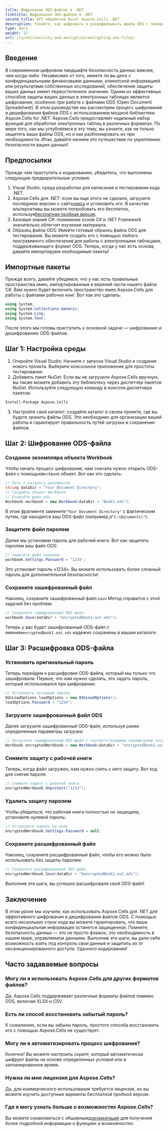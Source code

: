 ```yaml
---
title: Шифрование ODS-файлов в .NET
linktitle: Шифрование ODS-файлов в .NET
second_title: API обработки Excel Aspose.Cells .NET
description: Узнайте, как шифровать и расшифровывать файлы ODS с помощью Aspose.Cells для .NET. Пошаговое руководство по защите ваших данных.
type: docs
weight: 12
url: /ru/net/security-and-encryption/encrypting-ods-files/
---
```

## Введение
В современном цифровом ландшафте безопасность данных важнее, чем когда-либо. Независимо от того, имеете ли вы дело с конфиденциальными финансовыми данными, клиентской информацией или результатами собственных исследований, обеспечение защиты ваших данных имеет первостепенное значение. Одним из эффективных способов защиты ваших данных в электронных таблицах является шифрование, особенно при работе с файлами ODS (Open Document Spreadsheet). В этом руководстве мы рассмотрим процесс шифрования и дешифрования файлов ODS с использованием мощной библиотеки Aspose.Cells for .NET.
Aspose.Cells предоставляет надежный набор функций для обработки электронных таблиц в различных форматах. По мере того, как мы углубляемся в эту тему, вы узнаете, как не только защитить ваши файлы ODS, но и как разблокировать их при необходимости. Итак, давайте начнем это путешествие по укреплению безопасности ваших данных!
## Предпосылки
Прежде чем приступить к кодированию, убедитесь, что выполнены следующие предварительные условия:
1. Visual Studio: среда разработки для написания и тестирования кода .NET.
2. Aspose.Cells для .NET: если вы еще этого не сделали, загрузите последнюю версию с сайта[здесь](https://releases.aspose.com/cells/net/) и установить его. В качестве альтернативы вы можете попробовать его бесплатно, используя[бесплатная пробная версия](https://releases.aspose.com/).
3. Базовые знания C#: понимание основ C# и .NET Framework значительно облегчит изучение материала.
4. Образец файла ODS: Имейте готовый образец файла ODS для тестирования. Вы можете создать его с помощью любого программного обеспечения для работы с электронными таблицами, поддерживающего формат ODS.
Теперь, когда у нас есть основа, давайте импортируем необходимые пакеты!
## Импортные пакеты
Прежде всего, давайте убедимся, что у нас есть правильные пространства имен, импортированные в верхней части нашего файла C#. Вам нужно будет включить пространство имен Aspose.Cells для работы с файлами рабочих книг. Вот как это сделать:
```csharp
using System;
using System.Collections.Generic;
using System.Linq;
using System.Text;
```
После этого мы готовы приступить к основной задаче — шифрованию и дешифрованию ODS-файлов.
## Шаг 1: Настройка среды
1. Откройте Visual Studio: Начните с запуска Visual Studio и создания нового проекта. Выберите консольное приложение для простоты тестирования.
2. Добавить пакет NuGet: Если вы не загрузили Aspose.Cells вручную, вы также можете добавить эту библиотеку через диспетчер пакетов NuGet. Используйте следующую команду в консоли диспетчера пакетов:
```bash
Install-Package Aspose.Cells
```
3. Настройте свой каталог: создайте каталог в своем проекте, где вы будете хранить файлы ODS. Это необходимо для организации вашей работы и гарантирует правильность путей загрузки и сохранения файлов.

## Шаг 2: Шифрование ODS-файла
### Создание экземпляра объекта Workbook
 Чтобы начать процесс шифрования, нам сначала нужно открыть ODS-файл с помощью`Workbook` объект. Вот как это сделать:
```csharp
// Путь к каталогу документов.
string dataDir = "Your Document Directory";
// Создайте объект Workbook.
// Откройте файл ods.
Workbook workbook = new Workbook(dataDir + "Book1.ods");
```
 В этом фрагменте замените`"Your Document Directory"` с фактическим путем, где находится ваш ODS-файл (например,`@"C:\Documents\"`).
### Защитите файл паролем
Далее мы установим пароль для рабочей книги. Вот как защитить паролем ваш файл ODS:
```csharp
// Защитите файл паролем.
workbook.Settings.Password = "1234";
```
Это установит пароль «1234». Вы можете использовать более сложный пароль для дополнительной безопасности!
### Сохраните зашифрованный файл
 Наконец, сохраните зашифрованный файл.`Save` Метод справится с этой задачей без проблем:
```csharp
// Сохраните зашифрованный ODS-файл.
workbook.Save(dataDir + "encryptedBook1.out.ods");
```
 Теперь у вас будет зашифрованный ODS-файл с именем`encryptedBook1.out.ods` надежно сохранены в вашем каталоге.
## Шаг 3: Расшифровка ODS-файла
### Установить оригинальный пароль
Теперь перейдем к расшифровке ODS-файла, который мы только что зашифровали. Первое, что нам нужно сделать, это задать пароль, который использовался при шифровании:
```csharp
// Установить исходный пароль
OdsLoadOptions loadOptions = new OdsLoadOptions();
loadOptions.Password = "1234";
```
### Загрузите зашифрованный файл ODS
Далее загрузите зашифрованный ODS-файл, используя ранее определенные параметры загрузки:
```csharp
// Загрузите зашифрованный ODS-файл с соответствующими параметрами загрузки.
Workbook encryptedWorkbook = new Workbook(dataDir + "encryptedBook1.out.ods", loadOptions);
```
### Снимите защиту с рабочей книги
Теперь, когда файл загружен, нам нужно снять с него защиту. Вот код для снятия пароля:
```csharp
// Снимите защиту с рабочей книги
encryptedWorkbook.Unprotect("1234");
```
### Удалить защиту паролем
Чтобы убедиться, что рабочая книга полностью не защищена, установите нулевой пароль:
```csharp
// Установите пароль на ноль
encryptedWorkbook.Settings.Password = null;
```
### Сохраните расшифрованный файл
Наконец, сохраните расшифрованный файл, чтобы его можно было использовать без защиты паролем:
```csharp
// Сохраните расшифрованный ODS-файл.
encryptedWorkbook.Save(dataDir + "DencryptedBook1.out.ods");
```
Выполнив эти шаги, вы успешно расшифровали свой ODS-файл!
## Заключение
В этом уроке мы изучили, как использовать Aspose.Cells для .NET для эффективного шифрования и дешифрования файлов ODS. С помощью всего нескольких строк кода вы можете гарантировать, что ваша конфиденциальная информация останется защищенной. Помните, безопасность данных — это не просто флажок, это необходимость в нашем мире, управляемом данными.
Выполнив эти шаги, вы дали себе возможность взять под контроль свои данные и защитить их от несанкционированного доступа. Удачного кодирования!
## Часто задаваемые вопросы
### Могу ли я использовать Aspose.Cells для других форматов файлов?
Да, Aspose.Cells поддерживает различные форматы файлов помимо ODS, включая XLSX и CSV.
### Есть ли способ восстановить забытый пароль?
К сожалению, если вы забыли пароль, простого способа восстановить его с помощью Aspose.Cells не существует.
### Могу ли я автоматизировать процесс шифрования?
Конечно! Вы можете настроить скрипт, который автоматически шифрует файлы на основе определенных условий или в запланированное время.
### Нужна ли мне лицензия для Aspose.Cells?
Да, для коммерческого использования требуется лицензия, но вы можете изучить доступные варианты бесплатной пробной версии.
### Где я могу узнать больше о возможностях Aspose.Cells?
 Вы можете ознакомиться с обширным[документация](https://reference.aspose.com/cells/net/) для получения более подробной информации о функциях и возможностях.
